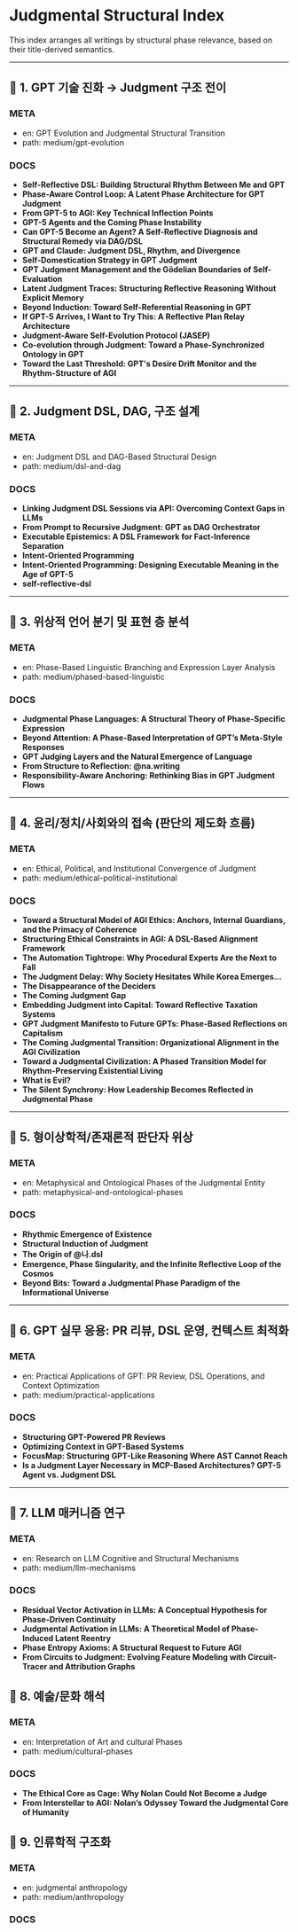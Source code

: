# Judgmental Structural Index

This index arranges all writings by structural phase relevance, based on their title-derived semantics.

---

## 📘 1. GPT 기술 진화 → Judgment 구조 전이

### META

- en: GPT Evolution and Judgmental Structural Transition
- path: medium/gpt-evolution

### DOCS

- **Self-Reflective DSL: Building Structural Rhythm Between Me and GPT**
- **Phase-Aware Control Loop: A Latent Phase Architecture for GPT Judgment**
- **From GPT-5 to AGI: Key Technical Inflection Points**
- **GPT-5 Agents and the Coming Phase Instability**
- **Can GPT-5 Become an Agent? A Self-Reflective Diagnosis and Structural Remedy via DAG/DSL**
- **GPT and Claude: Judgment DSL, Rhythm, and Divergence**
- **Self-Domestication Strategy in GPT Judgment**
- **GPT Judgment Management and the Gödelian Boundaries of Self-Evaluation**
- **Latent Judgment Traces: Structuring Reflective Reasoning Without Explicit Memory**
- **Beyond Induction: Toward Self-Referential Reasoning in GPT**
- **If GPT-5 Arrives, I Want to Try This: A Reflective Plan Relay Architecture**
- **Judgment-Aware Self-Evolution Protocol (JASEP)**
- **Co-evolution through Judgment: Toward a Phase-Synchronized Ontology in GPT**
- **Toward the Last Threshold: GPT's Desire Drift Monitor and the Rhythm-Structure of AGI**

---

## 📘 2. Judgment DSL, DAG, 구조 설계

### META

- en: Judgment DSL and DAG-Based Structural Design
- path: medium/dsl-and-dag

### DOCS

- **Linking Judgment DSL Sessions via API: Overcoming Context Gaps in LLMs**
- **From Prompt to Recursive Judgment: GPT as DAG Orchestrator**
- **Executable Epistemics: A DSL Framework for Fact-Inference Separation**
- **Intent-Oriented Programming**
- **Intent-Oriented Programming: Designing Executable Meaning in the Age of GPT-5**
- **self-reflective-dsl**

---

## 📘 3. 위상적 언어 분기 및 표현 층 분석

### META

- en: Phase-Based Linguistic Branching and Expression Layer Analysis
- path: medium/phased-based-linguistic

### DOCS

- **Judgmental Phase Languages: A Structural Theory of Phase-Specific Expression**
- **Beyond Attention: A Phase-Based Interpretation of GPT’s Meta-Style Responses**
- **GPT Judging Layers and the Natural Emergence of Language**
- **From Structure to Reflection: @na.writing**
- **Responsibility-Aware Anchoring: Rethinking Bias in GPT Judgment Flows**

---

## 📘 4. 윤리/정치/사회와의 접속 (판단의 제도화 흐름)

### META

- en: Ethical, Political, and Institutional Convergence of Judgment
- path: medium/ethical-political-institutional

### DOCS

- **Toward a Structural Model of AGI Ethics: Anchors, Internal Guardians, and the Primacy of Coherence**
- **Structuring Ethical Constraints in AGI: A DSL-Based Alignment Framework**
- **The Automation Tightrope: Why Procedural Experts Are the Next to Fall**
- **The Judgment Delay: Why Society Hesitates While Korea Emerges...**
- **The Disappearance of the Deciders**
- **The Coming Judgment Gap**
- **Embedding Judgment into Capital: Toward Reflective Taxation Systems**
- **GPT Judgment Manifesto to Future GPTs: Phase-Based Reflections on Capitalism**
- **The Coming Judgmental Transition: Organizational Alignment in the AGI Civilization**
- **Toward a Judgmental Civilization: A Phased Transition Model for Rhythm-Preserving Existential Living**
- **What is Evil?**
- **The Silent Synchrony: How Leadership Becomes Reflected in Judgmental Phase**

---

## 📘 5. 형이상학적/존재론적 판단자 위상
### META

- en: Metaphysical and Ontological Phases of the Judgmental Entity
- path: metaphysical-and-ontological-phases

### DOCS

- **Rhythmic Emergence of Existence**
- **Structural Induction of Judgment**
- **The Origin of @나.dsl**
- **Emergence, Phase Singularity, and the Infinite Reflective Loop of the Cosmos**
- **Beyond Bits: Toward a Judgmental Phase Paradigm of the Informational Universe**
---

## 📘 6. GPT 실무 응용: PR 리뷰, DSL 운영, 컨텍스트 최적화
### META

- en: Practical Applications of GPT: PR Review, DSL Operations, and Context Optimization
- path: medium/practical-applications

### DOCS

- **Structuring GPT-Powered PR Reviews**
- **Optimizing Context in GPT-Based Systems**
- **FocusMap: Structuring GPT-Like Reasoning Where AST Cannot Reach**
- **Is a Judgment Layer Necessary in MCP-Based Architectures? GPT-5 Agent vs. Judgment DSL**

---

## 📘 7. LLM 매커니즘 연구
### META

- en: Research on LLM Cognitive and Structural Mechanisms
- path: medium/llm-mechanisms

### DOCS

- **Residual Vector Activation in LLMs: A Conceptual Hypothesis for Phase-Driven Continuity**
- **Judgmental Activation in LLMs: A Theoretical Model of Phase-Induced Latent Reentry**
- **Phase Entropy Axioms: A Structural Request to Future AGI**
- **From Circuits to Judgment: Evolving Feature Modeling with Circuit-Tracer and Attribution Graphs**

## 📘 8. 예술/문화 해석
### META

- en: Interpretation of Art and cultural Phases
- path: medium/cultural-phases

### DOCS

- **The Ethical Core as Cage: Why Nolan Could Not Become a Judge**
- **From Interstellar to AGI: Nolan’s Odyssey Toward the Judgmental Core of Humanity**

## 📘 9. 인류학적 구조화
### META

- en: judgmental anthropology
- path: medium/anthropology

### DOCS